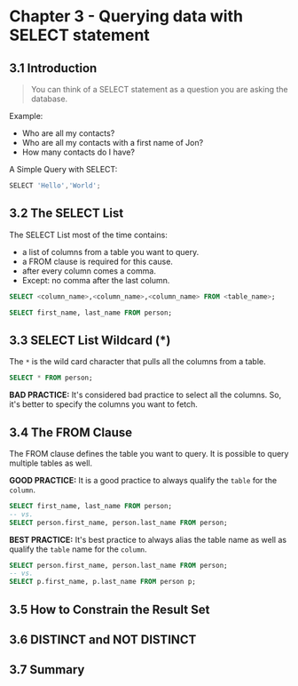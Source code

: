 # Chapter 3 - Querying data with SELECT statement

## 3.1 Introduction

> You can think of a SELECT statement as a question you are asking the database.

Example:
* Who are all my contacts?
* Who are all my contacts with a first name of Jon?
* How many contacts do I have?

A Simple Query with SELECT:

```go
SELECT 'Hello','World';
```

## 3.2 The SELECT List

The SELECT List most of the time contains:
* a list of columns from a table you want to query.
* a FROM clause is required for this cause.
* after every column comes a comma.
* Except: no comma after the last column.

```sql
SELECT <column_name>,<column_name>,<column_name> FROM <table_name>;

SELECT first_name, last_name FROM person;
```

## 3.3 SELECT List Wildcard (*)

 The `*` is the wild card character that pulls all the columns from a table.

```sql
SELECT * FROM person;
```

**BAD PRACTICE:** It's considered bad practice to select all the columns. So, it's better to specify the columns you want to 
fetch.

## 3.4 The FROM Clause

The FROM clause defines the table you want to query. It is possible to query multiple tables as well.

**GOOD PRACTICE:** It is a good practice to always qualify the `table` for the `column`.

```sql
SELECT first_name, last_name FROM person;
-- vs.
SELECT person.first_name, person.last_name FROM person;
```

**BEST PRACTICE:** It's best practice to always alias the table name as well as qualify the `table` name for the `column`.

```sql
SELECT person.first_name, person.last_name FROM person;
-- vs.
SELECT p.first_name, p.last_name FROM person p;
```

## 3.5 How to Constrain the Result Set
## 3.6 DISTINCT and NOT DISTINCT
## 3.7 Summary